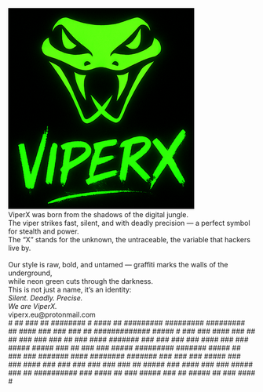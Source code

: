 <!DOCTYPE html>
<html lang="nl">

<body>
  <img src="ViperX_logo_web.png" alt="ViperX graffiti logo" />
  <div class="intro">
    ViperX was born from the shadows of the digital jungle.<br>
    The viper strikes fast, silent, and with deadly precision — a perfect symbol for stealth and power.<br>
    The “X” stands for the unknown, the untraceable, the variable that hackers live by.<br><br>
    Our style is raw, bold, and untamed — graffiti marks the walls of the underground, <br>while neon green cuts through the darkness.<br>
    <div class="highlight">
      This is not just a name, it’s an identity:<br>
      <em>Silent. Deadly. Precise.<br>
      We are ViperX.</em>
    </div>
      <div class="email">viperx.eu@protonmail.com</div>
                                                                             #    
                ##                                                         ###    
               ##                                     ########   #        ####    
               ##         #########    #########  #########  ## ####     ###      
     ###      ###   ##  ############# #####       # ###     ###  ####   ###       
      ##      ##   ###   ###      ###  ##          ###    ####     #######        
      ###    ###   ###   ###    ####  ###          ### #####        #####         
      ###    ##   ###    ###  #####  #########     #######          #####         
       ##   ###   ###    #######     ####         ########         #######        
       ### ###    ###   #####       ###           ###  ####       ###   ###       
       ### ###    ###   ###         ##     #####  ###    ####    ###     ###      
        #####    ###    ##          ##########   ###       ####  ##       ###     
        #####    ###    ##         #####                       ##          ###    
        ####                                                   #                  

